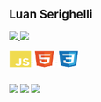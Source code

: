 ## Luan Serighelli

 <div>
   <a href="https://github.com/luan-serighelli">
   <img height="180em" src="https://github-readme-stats.vercel.app/api?username=luan-serighelli&show_icons=true&theme=tokyonight&include_all_commits=true&count_private=true"/>
   <img height="180em" src="https://github-readme-stats.vercel.app/api/top-langs/?username=luan-serighelli&layout=compact&langs_count=6&theme=tokyonight"/>
</div>
    
<div style="display: inline_block"><br>
  <img align="center" alt="Js" height="30" width="40" src="https://raw.githubusercontent.com/devicons/devicon/master/icons/javascript/javascript-plain.svg">
  <img align="center" alt="HTML" height="30" width="40" src="https://raw.githubusercontent.com/devicons/devicon/master/icons/html5/html5-original.svg">
  <img align="center" alt="CSS" height="30" width="40" src="https://raw.githubusercontent.com/devicons/devicon/master/icons/css3/css3-original.svg">
</div>
 
<br>
 
<div> 
  
  <a href="https://www.instagram.com/luanserighelli/" target="_blank"><img src="https://img.shields.io/badge/-Instagram-%23E4405F?style=for-the-badge&logo=instagram&logoColor=white"></a>
  <img src="https://img.shields.io/badge/-Gmail-%23333?style=for-the-badge&logo=gmail&logoColor=white" target="_blank">
 <img src="https://img.shields.io/badge/-LinkedIn-%230077B5?style=for-the-badge&logo=linkedin&logoColor=white" target="_blank">
</div>
